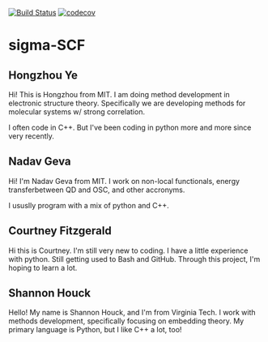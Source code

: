 [![Build Status](https://travis-ci.org/MolSSI-SSS/QM_2017_SSS_Team3.svg?branch=master)](https://travis-ci.org/MolSSI-SSS/QM_2017_SSS_Team3)
[![codecov](https://codecov.io/gh/MolSSI-SSS/QM_2017_SSS_Team3/branch/master/graph/badge.svg)](https://codecov.io/gh/MolSSI-SSS/QM_2017_SSS_Team3)


# sigma-SCF

## Hongzhou Ye
Hi! This is Hongzhou from MIT. I am doing method development in electronic structure theory. Specifically we are developing methods for molecular systems w/ strong correlation.

I often code in C++. But I've been coding in python more and more since very recently.

## Nadav Geva
Hi! I'm Nadav Geva from MIT. I work on non-local functionals, energy transferbetween QD and OSC, and other accronyms.

I ususlly program with a mix of python and C++.

## Courtney Fitzgerald
Hi this is Courtney. I'm still very new to coding. I have a little experience with python. Still getting used to Bash and GitHub. Through this project, I'm hoping to learn a lot.

## Shannon Houck
Hello! My name is Shannon Houck, and I'm from Virginia Tech.
I work with methods development, specifically focusing on embedding theory.
My primary language is Python, but I like C++ a lot, too!
